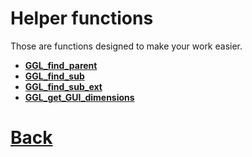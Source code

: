 # Helper functions

Those are functions designed to make your work easier.

- **[GGL_find_parent](https://github.com/Ced30/GML-GUI-Library-GGL-Documentation/blob/main/API/GGL_Helpers/GGL_find_parent.md)**
- **[GGL_find_sub](https://github.com/Ced30/GML-GUI-Library-GGL-Documentation/blob/main/API/GGL_Helpers/GGL_find_sub.md)**
- **[GGL_find_sub_ext](https://github.com/Ced30/GML-GUI-Library-GGL-Documentation/blob/main/API/GGL_Helpers/GGL_find_parent.md)**
- **[GGL_get_GUI_dimensions](https://github.com/Ced30/GML-GUI-Library-GGL-Documentation/blob/main/API/GGL_Helpers/GGL_find_parent.md)**

# [Back](https://github.com/Ced30/GML-GUI-Library-GGL-Documentation/blob/main/README.md)
